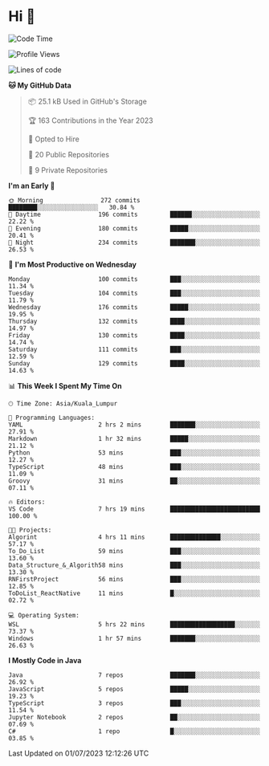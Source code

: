 <h1>Hi 👋</h1>

<!--START_SECTION:waka-->
![Code Time](http://img.shields.io/badge/Code%20Time-252%20hrs%2013%20mins-blue)

![Profile Views](http://img.shields.io/badge/Profile%20Views-4-blue)

![Lines of code](https://img.shields.io/badge/From%20Hello%20World%20I%27ve%20Written-901.9%20thousand%20lines%20of%20code-blue)

**🐱 My GitHub Data** 

> 📦 25.1 kB Used in GitHub's Storage 
 > 
> 🏆 163 Contributions in the Year 2023
 > 
> 💼 Opted to Hire
 > 
> 📜 20 Public Repositories 
 > 
> 🔑 9 Private Repositories 
 > 
**I'm an Early 🐤** 

```text
🌞 Morning                272 commits         ████████░░░░░░░░░░░░░░░░░   30.84 % 
🌆 Daytime                196 commits         ██████░░░░░░░░░░░░░░░░░░░   22.22 % 
🌃 Evening                180 commits         █████░░░░░░░░░░░░░░░░░░░░   20.41 % 
🌙 Night                  234 commits         ███████░░░░░░░░░░░░░░░░░░   26.53 % 
```
📅 **I'm Most Productive on Wednesday** 

```text
Monday                   100 commits         ███░░░░░░░░░░░░░░░░░░░░░░   11.34 % 
Tuesday                  104 commits         ███░░░░░░░░░░░░░░░░░░░░░░   11.79 % 
Wednesday                176 commits         █████░░░░░░░░░░░░░░░░░░░░   19.95 % 
Thursday                 132 commits         ████░░░░░░░░░░░░░░░░░░░░░   14.97 % 
Friday                   130 commits         ████░░░░░░░░░░░░░░░░░░░░░   14.74 % 
Saturday                 111 commits         ███░░░░░░░░░░░░░░░░░░░░░░   12.59 % 
Sunday                   129 commits         ████░░░░░░░░░░░░░░░░░░░░░   14.63 % 
```


📊 **This Week I Spent My Time On** 

```text
🕑︎ Time Zone: Asia/Kuala_Lumpur

💬 Programming Languages: 
YAML                     2 hrs 2 mins        ███████░░░░░░░░░░░░░░░░░░   27.91 % 
Markdown                 1 hr 32 mins        █████░░░░░░░░░░░░░░░░░░░░   21.12 % 
Python                   53 mins             ███░░░░░░░░░░░░░░░░░░░░░░   12.27 % 
TypeScript               48 mins             ███░░░░░░░░░░░░░░░░░░░░░░   11.09 % 
Groovy                   31 mins             ██░░░░░░░░░░░░░░░░░░░░░░░   07.11 % 

🔥 Editors: 
VS Code                  7 hrs 19 mins       █████████████████████████   100.00 % 

🐱‍💻 Projects: 
Algorint                 4 hrs 11 mins       ██████████████░░░░░░░░░░░   57.17 % 
To_Do_List               59 mins             ███░░░░░░░░░░░░░░░░░░░░░░   13.60 % 
Data_Structure_&_Algorith58 mins             ███░░░░░░░░░░░░░░░░░░░░░░   13.30 % 
RNFirstProject           56 mins             ███░░░░░░░░░░░░░░░░░░░░░░   12.85 % 
ToDoList_ReactNative     11 mins             █░░░░░░░░░░░░░░░░░░░░░░░░   02.72 % 

💻 Operating System: 
WSL                      5 hrs 22 mins       ██████████████████░░░░░░░   73.37 % 
Windows                  1 hr 57 mins        ███████░░░░░░░░░░░░░░░░░░   26.63 % 
```

**I Mostly Code in Java** 

```text
Java                     7 repos             ███████░░░░░░░░░░░░░░░░░░   26.92 % 
JavaScript               5 repos             █████░░░░░░░░░░░░░░░░░░░░   19.23 % 
TypeScript               3 repos             ███░░░░░░░░░░░░░░░░░░░░░░   11.54 % 
Jupyter Notebook         2 repos             ██░░░░░░░░░░░░░░░░░░░░░░░   07.69 % 
C#                       1 repo              █░░░░░░░░░░░░░░░░░░░░░░░░   03.85 % 
```




 Last Updated on 01/07/2023 12:12:26 UTC
<!--END_SECTION:waka-->
